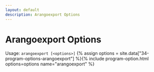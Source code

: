 ```yaml
---
layout: default
description: Arangoexport Options
---
```

Arangoexport Options
====================

Usage: `arangoexport [<options>]`
{% assign options = site.data["34-program-options-arangoexport"] %}{% include program-option.html options=options name="arangoexport" %}

